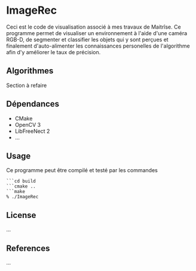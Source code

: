 # ImageRec

Ceci est le code de visualisation associé à mes travaux de Maitrîse.
Ce programme permet de visualiser un environnement à l'aide d'une caméra RGB-D, de segmenter et classifier les objets qui y sont
perçues et finalement d'auto-alimenter les connaissances personelles de l'algorithme afin d'y améliorer le taux de précision.

## Algorithmes
Section à refaire


## Dépendances

  - CMake
  - OpenCV 3
  - LibFreeNect 2
  - ... 

## Usage

Ce programme peut être compilé et testé par les commandes

```mkdir build
```cd build
```cmake ..
```make
% ./ImageRec
```


## License

...

## References

...
